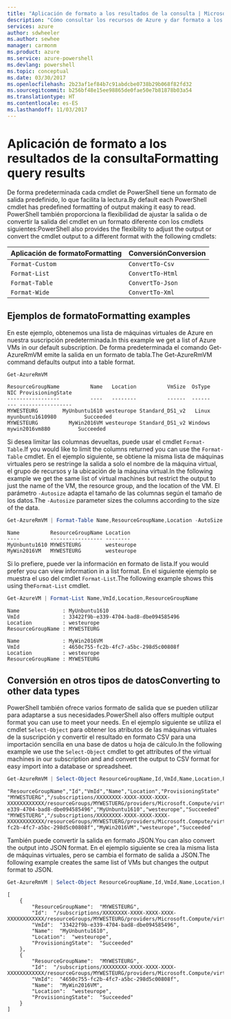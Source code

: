```yaml
---
title: "Aplicación de formato a los resultados de la consulta | Microsoft Docs"
description: "Cómo consultar los recursos de Azure y dar formato a los resultados."
services: azure
author: sdwheeler
ms.author: sewhee
manager: carmonm
ms.product: azure
ms.service: azure-powershell
ms.devlang: powershell
ms.topic: conceptual
ms.date: 03/30/2017
ms.openlocfilehash: 2b23af1ef84b7c91abdcbe0738b29b068f82fd32
ms.sourcegitcommit: b256bf48e15ee98865de0fae50e7b81878b03a54
ms.translationtype: HT
ms.contentlocale: es-ES
ms.lasthandoff: 11/03/2017
---
```

# <a name="formatting-query-results"></a><span data-ttu-id="23679-103">Aplicación de formato a los resultados de la consulta</span><span class="sxs-lookup"><span data-stu-id="23679-103">Formatting query results</span></span>

<span data-ttu-id="23679-104">De forma predeterminada cada cmdlet de PowerShell tiene un formato de salida predefinido, lo que facilita la lectura.</span><span class="sxs-lookup"><span data-stu-id="23679-104">By default each PowerShell cmdlet has predefined formatting of output making it easy to read.</span></span>  <span data-ttu-id="23679-105">PowerShell también proporciona la flexibilidad de ajustar la salida o de convertir la salida del cmdlet en un formato diferente con los cmdlets siguientes:</span><span class="sxs-lookup"><span data-stu-id="23679-105">PowerShell also provides the flexibility to adjust the output or convert the cmdlet output to a different format with the following cmdlets:</span></span>

| <span data-ttu-id="23679-106">Aplicación de formato</span><span class="sxs-lookup"><span data-stu-id="23679-106">Formatting</span></span>      | <span data-ttu-id="23679-107">Conversión</span><span class="sxs-lookup"><span data-stu-id="23679-107">Conversion</span></span>       |
|-----------------|------------------|
| `Format-Custom` | `ConvertTo-Csv`  |
| `Format-List`   | `ConvertTo-Html` |
| `Format-Table`  | `ConvertTo-Json` |
| `Format-Wide`   | `ConvertTo-Xml`  |

## <a name="formatting-examples"></a><span data-ttu-id="23679-108">Ejemplos de formato</span><span class="sxs-lookup"><span data-stu-id="23679-108">Formatting examples</span></span>

<span data-ttu-id="23679-109">En este ejemplo, obtenemos una lista de máquinas virtuales de Azure en nuestra suscripción predeterminada.</span><span class="sxs-lookup"><span data-stu-id="23679-109">In this example we get a list of Azure VMs in our default subscription.</span></span>  <span data-ttu-id="23679-110">De forma predeterminada el comando Get-AzureRmVM emite la salida en un formato de tabla.</span><span class="sxs-lookup"><span data-stu-id="23679-110">The Get-AzureRmVM command defaults output into a table format.</span></span>

```powershell
Get-AzureRmVM
```

```
ResourceGroupName          Name   Location          VmSize  OsType              NIC ProvisioningState
-----------------          ----   --------          ------  ------              --- -----------------
MYWESTEURG        MyUnbuntu1610 westeurope Standard_DS1_v2   Linux myunbuntu1610980         Succeeded
MYWESTEURG          MyWin2016VM westeurope Standard_DS1_v2 Windows   mywin2016vm880         Succeeded
```

<span data-ttu-id="23679-111">Si desea limitar las columnas devueltas, puede usar el cmdlet `Format-Table`.</span><span class="sxs-lookup"><span data-stu-id="23679-111">If you would like to limit the columns returned you can use the `Format-Table` cmdlet.</span></span> <span data-ttu-id="23679-112">En el ejemplo siguiente, se obtiene la misma lista de máquinas virtuales pero se restringe la salida a solo el nombre de la máquina virtual, el grupo de recursos y la ubicación de la máquina virtual.</span><span class="sxs-lookup"><span data-stu-id="23679-112">In the following example we get the same list of virtual machines but restrict the output to just the name of the VM, the resource group, and the location of the VM.</span></span>  <span data-ttu-id="23679-113">El parámetro `-Autosize` adapta el tamaño de las columnas según el tamaño de los datos.</span><span class="sxs-lookup"><span data-stu-id="23679-113">The `-Autosize` parameter sizes the columns according to the size of the data.</span></span>

```powershell
Get-AzureRmVM | Format-Table Name,ResourceGroupName,Location -AutoSize
```

```
Name          ResourceGroupName Location
----          ----------------- --------
MyUnbuntu1610 MYWESTEURG        westeurope
MyWin2016VM   MYWESTEURG        westeurope
```

<span data-ttu-id="23679-114">Si lo prefiere, puede ver la información en formato de lista.</span><span class="sxs-lookup"><span data-stu-id="23679-114">If you would prefer you can view information in a list format.</span></span> <span data-ttu-id="23679-115">En el siguiente ejemplo se muestra el uso del cmdlet `Format-List`.</span><span class="sxs-lookup"><span data-stu-id="23679-115">The following example shows this using the`Format-List` cmdlet.</span></span>

```powershell
Get-AzureVM | Format-List Name,VmId,Location,ResourceGroupName
```

```
Name              : MyUnbuntu1610
VmId              : 33422f9b-e339-4704-bad8-dbe094585496
Location          : westeurope
ResourceGroupName : MYWESTEURG

Name              : MyWin2016VM
VmId              : 4650c755-fc2b-4fc7-a5bc-298d5c00808f
Location          : westeurope
ResourceGroupName : MYWESTEURG
```

## <a name="converting-to-other-data-types"></a><span data-ttu-id="23679-116">Conversión en otros tipos de datos</span><span class="sxs-lookup"><span data-stu-id="23679-116">Converting to other data types</span></span>

<span data-ttu-id="23679-117">PowerShell también ofrece varios formato de salida que se pueden utilizar para adaptarse a sus necesidades.</span><span class="sxs-lookup"><span data-stu-id="23679-117">PowerShell also offers multiple output format you can use to meet your needs.</span></span>  <span data-ttu-id="23679-118">En el ejemplo siguiente se utiliza el cmdlet `Select-Object` para obtener los atributos de las máquinas virtuales de la suscripción y convertir el resultado en formato CSV para una importación sencilla en una base de datos u hoja de cálculo.</span><span class="sxs-lookup"><span data-stu-id="23679-118">In the following example we use the `Select-Object` cmdlet to get attributes of the virtual machines in our subscription and and convert the output to CSV format for easy import into a database or spreadsheet.</span></span>

```powershell
Get-AzureRmVM | Select-Object ResourceGroupName,Id,VmId,Name,Location,ProvisioningState | ConvertTo-Csv -NoTypeInformation
```

```
"ResourceGroupName","Id","VmId","Name","Location","ProvisioningState"
"MYWESTUERG","/subscriptions/XXXXXXXX-XXXX-XXXX-XXXX-XXXXXXXXXXXX/resourceGroups/MYWESTUERG/providers/Microsoft.Compute/virtualMachines/MyUnbuntu1610","33422f9b-e339-4704-bad8-dbe094585496","MyUnbuntu1610","westeurope","Succeeded"
"MYWESTUERG","/subscriptions/XXXXXXXX-XXXX-XXXX-XXXX-XXXXXXXXXXXX/resourceGroups/MYWESTUERG/providers/Microsoft.Compute/virtualMachines/MyWin2016VM","4650c755-fc2b-4fc7-a5bc-298d5c00808f","MyWin2016VM","westeurope","Succeeded"
```

<span data-ttu-id="23679-119">También puede convertir la salida en formato JSON.</span><span class="sxs-lookup"><span data-stu-id="23679-119">You can also convert the output into JSON format.</span></span>  <span data-ttu-id="23679-120">En el ejemplo siguiente se crea la misma lista de máquinas virtuales, pero se cambia el formato de salida a JSON.</span><span class="sxs-lookup"><span data-stu-id="23679-120">The following example creates the same list of VMs but changes the output format to JSON.</span></span>

```powershell
Get-AzureRmVM | Select-Object ResourceGroupName,Id,VmId,Name,Location,ProvisioningState | ConvertTo-Json
```

```
[
    {
        "ResourceGroupName":  "MYWESTEURG",
        "Id":  "/subscriptions/XXXXXXXX-XXXX-XXXX-XXXX-XXXXXXXXXXXX/resourceGroups/MYWESTEURG/providers/Microsoft.Compute/virtualMachines/MyUnbuntu1610",
        "VmId":  "33422f9b-e339-4704-bad8-dbe094585496",
        "Name":  "MyUnbuntu1610",
        "Location":  "westeurope",
        "ProvisioningState":  "Succeeded"
    },
    {
        "ResourceGroupName":  "MYWESTEURG",
        "Id":  "/subscriptions/XXXXXXXX-XXXX-XXXX-XXXX-XXXXXXXXXXXX/resourceGroups/MYWESTEURG/providers/Microsoft.Compute/virtualMachines/MyWin2016VM",
        "VmId":  "4650c755-fc2b-4fc7-a5bc-298d5c00808f",
        "Name":  "MyWin2016VM",
        "Location":  "westeurope",
        "ProvisioningState":  "Succeeded"
    }
]
```
